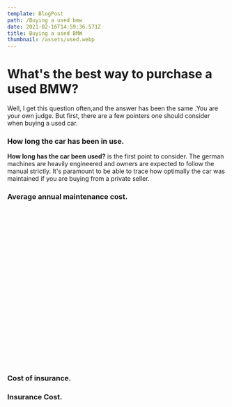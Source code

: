 ```yaml
---
template: BlogPost
path: /Buying a used bmw
date: 2021-02-16T14:59:36.571Z
title: Buying a used BMW
thumbnail: /assets/used.webp
---
```

# What's the best way to purchase a used BMW?
Well, I get this question often,and the answer has been the same .You are your own judge. But first, there are a few pointers one should consider when buying a used car.
###  How long the car has been in use.
**How long has the car been used?** is the first point to consider. The german machines are heavily engineered and owners are expected to follow the manual strictly. It's paramount to be able to trace how optimally the car was maintained if you are buying from a private seller.
 
###  Average annual maintenance cost.
<div class ="container"><!__![](/assets/325i_bmw.jpg)__></div>
<style>
.container {
    width:98%;
    padding-bottom:70%;
    background-image:url(/assets/325i_bmw.jpg);
    background-repeat:no-repeat;
    background-size:cover;
    background-position-x: center;
    border-radius: 20px;
    margin:20px 0;
}
}
</style>


###  Cost of insurance.
###  Insurance Cost.
 
